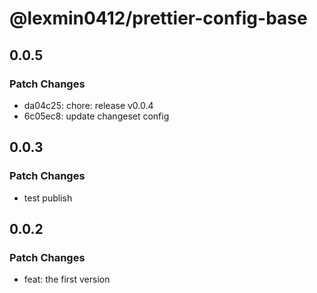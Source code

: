 # @lexmin0412/prettier-config-base

## 0.0.5

### Patch Changes

- da04c25: chore: release v0.0.4
- 6c05ec8: update changeset config

## 0.0.3

### Patch Changes

- test publish

## 0.0.2

### Patch Changes

- feat: the first version
